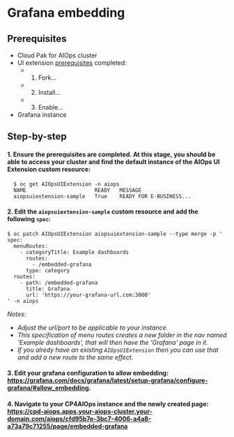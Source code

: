 # Grafana embedding

## Prerequisites
- Cloud Pak for AIOps cluster
- UI extension [prerequisites](https://github.com/IBM/aiops-ui-extension-template/blob/main/doc/getting-started.md#step-by-step) completed:
  - 1. Fork...
  - 2. Install...
  - 3. Enable...
- Grafana instance

## Step-by-step
#### 1. Ensure the prerequisites are completed. At this stage, you should be able to access your cluster and find the default instance of the AIOps UI Extension custom resource:
  ```
    $ oc get AIOpsUIExtension -n aiops
    NAME                      READY   MESSAGE
    aiopsuiextension-sample   True    READY FOR E-BUSINESS...
  ```

#### 2. Edit the `aiopsuiextension-sample` custom resource and add the following `spec`:
```
$ oc patch AIOpsUIExtension aiopsuiextension-sample --type merge -p '
spec:
  menuRoutes:
    - categoryTitle: Example dashboards
      routes:
        - /embedded-grafana
      type: category
  routes:
    - path: /embedded-grafana
      title: Grafana
      url: 'https://your-grafana-url.com:3000'
' -n aiops
```
_Notes:_
  - _Adjust the url/port to be applicable to your instance._
  - _This specification of menu routes creates a new folder in the nav named 'Example dashboards', that will then have the 'Grafana' page in it._
  - _If you alredy have an existing `AIOpsUIExtension` then you can use that and add a new route to the same effect._

#### 3. Edit your grafana configuration to allow embedding: https://grafana.com/docs/grafana/latest/setup-grafana/configure-grafana/#allow_embedding.

#### 4. Navigate to your CP4AIOps instance and the newly created page: https://cpd-aiops.apps.your-aiops-cluster.your-domain.com/aiops/cfd95b7e-3bc7-4006-a4a8-a73a79c71255/page/embedded-grafana

